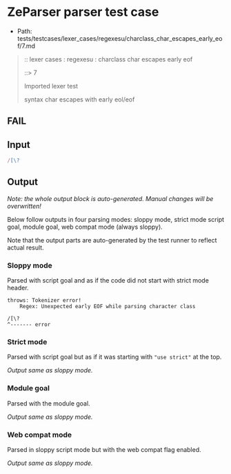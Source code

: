 # ZeParser parser test case

- Path: tests/testcases/lexer_cases/regexesu/charclass_char_escapes_early_eof/7.md

> :: lexer cases : regexesu : charclass char escapes early eof
>
> ::> 7
>
> Imported lexer test
>
> syntax char escapes with early eol/eof

## FAIL

## Input

`````js
/[\?
`````

## Output

_Note: the whole output block is auto-generated. Manual changes will be overwritten!_

Below follow outputs in four parsing modes: sloppy mode, strict mode script goal, module goal, web compat mode (always sloppy).

Note that the output parts are auto-generated by the test runner to reflect actual result.

### Sloppy mode

Parsed with script goal and as if the code did not start with strict mode header.

`````
throws: Tokenizer error!
    Regex: Unexpected early EOF while parsing character class

/[\?
^------- error
`````

### Strict mode

Parsed with script goal but as if it was starting with `"use strict"` at the top.

_Output same as sloppy mode._

### Module goal

Parsed with the module goal.

_Output same as sloppy mode._

### Web compat mode

Parsed in sloppy script mode but with the web compat flag enabled.

_Output same as sloppy mode._
